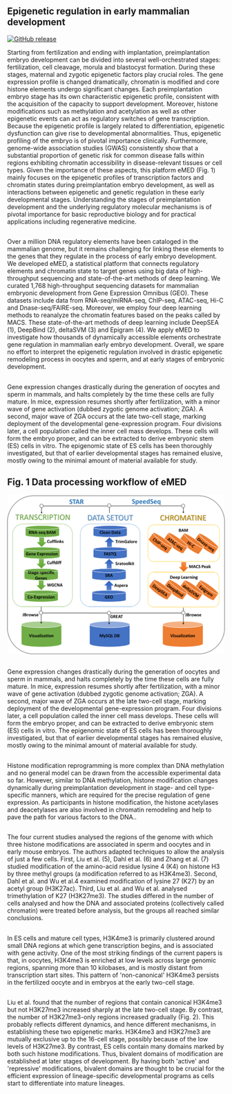 ## Epigenetic regulation in early mammalian development

[![GitHub release](https://img.shields.io/badge/EpiDenovo-release%20V1.1-brightgreen.svg)](https://github.com/rapsoulhaonan/EpiDenovo/releases)

Starting from fertilization and ending with implantation, preimplantation embryo development can be divided into several well-orchestrated stages: fertilization, cell cleavage, morula and blastocyst formation. During these stages, maternal and zygotic epigenetic factors play crucial roles. The gene expression profile is changed dramatically, chromatin is modified and core histone elements undergo significant changes. Each preimplantation embryo stage has its own characteristic epigenetic profile, consistent with the acquisition of the capacity to support development. Moreover, histone modifications such as methylation and acetylation as well as other epigenetic events can act as regulatory switches of gene transcription. Because the epigenetic profile is largely related to differentiation, epigenetic dysfunction can give rise to developmental abnormalities. Thus, epigenetic profiling of the embryo is of pivotal importance clinically. Furthermore, genome-wide association studies (GWAS) consistently show that a substantial proportion of genetic risk for common disease falls within regions exhibiting chromatin accessibility in disease-relevant tissues or cell types. Given the importance of these aspects, this platform eMED (Fig. 1) mainly focuses on the epigenetic profiles of transcription factors and chromatin states during preimplantation embryo development, as well as interactions between epigenetic and genetic regulation in these early developmental stages. Understanding the stages of preimplantation development and the underlying regulatory molecular mechanisms is of pivotal importance for basic reproductive biology and for practical applications including regenerative medicine.

## 

Over a million DNA regulatory elements have been cataloged in the mammalian genome, but it remains challenging for linking these elements to the genes that they regulate in the process of early embryo development. We developed eMED, a statistical platform that connects regulatory elements and chromatin state to target genes using big data of high-throughput sequencing and state-of-the-art methods of deep learning. We curated 1,768 high-throughput sequencing datasets for mammalian embryonic development from Gene Expression Omnibus (GEO). These datasets include data from RNA-seq/miRNA-seq, ChIP-seq, ATAC-seq, Hi-C and Dnase-seq/FAIRE-seq. Moreover, we employ four deep learning methods to reanalyze the chromatin features based on the peaks called by MACS. These state-of-the-art methods of deep learning include DeepSEA (1), DeepBind (2), deltaSVM (3) and Epigram (4). We apply eMED to investigate how thousands of dynamically accessible elements orchestrate gene regulation in mammalian early embryo development. Overall, we spare no effort to interpret the epigenetic regulation involved in drastic epigenetic remodeling process in oocytes and sperm, and at early stages of embryonic development. 

## 

Gene expression changes drastically during the generation of oocytes and sperm in mammals, and halts completely by the time these cells are fully mature. In mice, expression resumes shortly after fertilization, with a minor wave of gene activation (dubbed zygotic genome activation; ZGA). A second, major wave of ZGA occurs at the late two-cell stage, marking deployment of the developmental gene-expression program. Four divisions later, a cell population called the inner cell mass develops. These cells will form the embryo proper, and can be extracted to derive embryonic stem (ES) cells in vitro. The epigenomic state of ES cells has been thoroughly investigated, but that of earlier developmental stages has remained elusive, mostly owing to the minimal amount of material available for study.

## Fig. 1 Data processing workflow of eMED

![graph](images/demo/slider/workflow1.png)

## 

Gene expression changes drastically during the generation of oocytes and sperm in mammals, and halts completely by the time these cells are fully mature. In mice, expression resumes shortly after fertilization, with a minor wave of gene activation (dubbed zygotic genome activation; ZGA). A second, major wave of ZGA occurs at the late two-cell stage, marking deployment of the developmental gene-expression program. Four divisions later, a cell population called the inner cell mass develops. These cells will form the embryo proper, and can be extracted to derive embryonic stem (ES) cells in vitro. The epigenomic state of ES cells has been thoroughly investigated, but that of earlier developmental stages has remained elusive, mostly owing to the minimal amount of material available for study.

##

Histone modification reprogramming is more complex than DNA methylation and no general model can be drawn from the accessible experimental data so far. However, similar to DNA methylation, histone modification changes dynamically during preimplantation development in stage- and cell type-specific manners, which are required for the precise regulation of gene expression. As participants in histone modification, the histone acetylases and deacetylases are also involved in chromatin remodeling and help to pave the path for various factors to the DNA..

## 

The four current studies analysed the regions of the genome with which three histone modifications are associated in sperm and oocytes and in early mouse embryos. The authors adapted techniques to allow the analysis of just a few cells. First, Liu et al. (5), Dahl et al. (6) and Zhang et al. (7) studied modification of the amino-acid residue lysine 4 (K4) on histone H3 by three methyl groups (a modification referred to as H3K4me3). Second, Dahl et al. and Wu et al.4 examined modification of lysine 27 (K27) by an acetyl group (H3K27ac). Third, Liu et al. and Wu et al. analysed trimethylation of K27 (H3K27me3). The studies differed in the number of cells analysed and how the DNA and associated proteins (collectively called chromatin) were treated before analysis, but the groups all reached similar conclusions.

## 

In ES cells and mature cell types, H3K4me3 is primarily clustered around small DNA regions at which gene transcription begins, and is associated with gene activity. One of the most striking findings of the current papers is that, in oocytes, H3K4me3 is enriched at low levels across large genomic regions, spanning more than 10 kilobases, and is mostly distant from transcription start sites. This pattern of 'non-canonical' H3K4me3 persists in the fertilized oocyte and in embryos at the early two-cell stage.

##

Liu et al. found that the number of regions that contain canonical H3K4me3 but not H3K27me3 increased sharply at the late two-cell stage. By contrast, the number of H3K27me3-only regions increased gradually (Fig. 2). This probably reflects different dynamics, and hence different mechanisms, in establishing these two epigenetic marks. H3K4me3 and H3K27me3 are mutually exclusive up to the 16-cell stage, possibly because of the low levels of H3K27me3. By contrast, ES cells contain many domains marked by both such histone modifications. Thus, bivalent domains of modification are established at later stages of development. By having both 'active' and 'repressive' modifications, bivalent domains are thought to be crucial for the efficient expression of lineage-specific developmental programs as cells start to differentiate into mature lineages.
